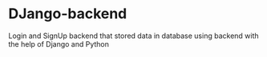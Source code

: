 # DJango-backend
Login and SignUp backend that stored data in database using backend with the help of Django and Python
